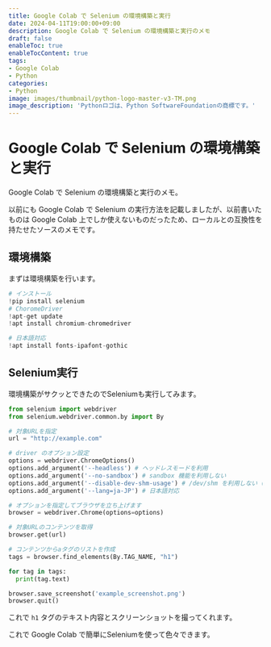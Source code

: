 ```yaml
---
title: Google Colab で Selenium の環境構築と実行
date: 2024-04-11T19:00:00+09:00
description: Google Colab で Selenium の環境構築と実行のメモ
draft: false
enableToc: true
enableTocContent: true
tags: 
- Google Colab
- Python
categories: 
- Python
image: images/thumbnail/python-logo-master-v3-TM.png
image_description: 'Pythonロゴは、Python SoftwareFoundationの商標です。'
---
```


# Google Colab で Selenium の環境構築と実行

Google Colab で Selenium の環境構築と実行のメモ。

以前にも Google Colab で Selenium の実行方法を記載しましたが、以前書いたものは Google Colab 上でしか使えないものだったため、ローカルとの互換性を持たせたソースのメモです。

## 環境構築

まずは環境構築を行います。

```python
# インストール
!pip install selenium
# ChoromeDriver
!apt-get update
!apt install chromium-chromedriver

# 日本語対応
!apt install fonts-ipafont-gothic
```

## Selenium実行

環境構築がサクッとできたのでSeleniumも実行してみます。

```python
from selenium import webdriver
from selenium.webdriver.common.by import By

# 対象URLを指定
url = "http://example.com"

# driver のオプション設定
options = webdriver.ChromeOptions()
options.add_argument('--headless') # ヘッドレスモードを利用
options.add_argument('--no-sandbox') # sandbox 機能を利用しない
options.add_argument('--disable-dev-shm-usage') # /dev/shm を利用しない (メモリ不足対策)
options.add_argument('--lang=ja-JP') # 日本語対応

# オプションを指定してブラウザを立ち上げます
browser = webdriver.Chrome(options=options)

# 対象URLのコンテンツを取得
browser.get(url)

# コンテンツからaタグのリストを作成
tags = browser.find_elements(By.TAG_NAME, "h1")

for tag in tags:
  print(tag.text) 

browser.save_screenshot('example_screenshot.png')
browser.quit()

```

これで `h1` タグのテキスト内容とスクリーンショットを撮ってくれます。

これで Google Colab で簡単にSeleniumを使って色々できます。
